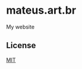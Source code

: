 # mateus.art.br

My website

## License

[MIT](https://github.com/iammateus/mateus.art.br/blob/main/LICENSE)
